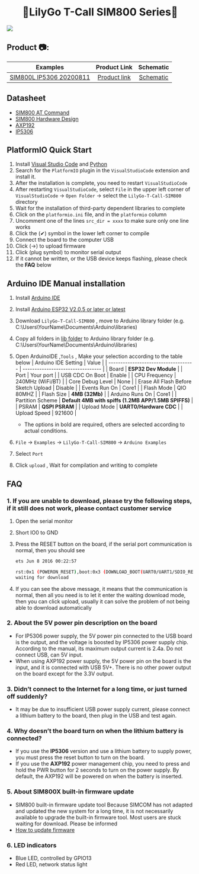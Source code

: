 
<h1 align = "center">🌟LilyGo T-Call SIM800 Series🌟</h1>

![](image/Product.jpg)

<h2 align = "left">Product 📷:</h2>

|                      Examples                      |                                 Product  Link                                 |                          Schematic                          |
| :------------------------------------------------: | :---------------------------------------------------------------------------: | :---------------------------------------------------------: |
| [SIM800L IP5306 20200811](./doc/SIM800L_IP5306.MD) | [Product link](https://lilygo.cc/products/t-call-v1-4?variant=42868250869941) | [Schematic](./schematic/LilyGo-SIM800L-IP5306-20200811.pdf) |


## Datasheet

- [SIM800 AT Command](./datasheet/sim800_series_at_command_manual_v1.01.pdf)
- [SIM800 Hardware Design](./datasheet/SIM800_Hardware%20Design_V1.08.pdf)
- [AXP192](http://www.x-powers.com/en.php/Info/product_detail/article_id/29)
- [IP5306](./datasheet/IP5306%20REG%20V1.4.pdf)

## PlatformIO Quick Start

1. Install [Visual Studio Code](https://code.visualstudio.com/) and [Python](https://www.python.org/)
2. Search for the `PlatformIO` plugin in the `VisualStudioCode` extension and install it.
3. After the installation is complete, you need to restart `VisualStudioCode`
4. After restarting `VisualStudioCode`, select `File` in the upper left corner of `VisualStudioCode` -> `Open Folder` -> select the `LilyGo-T-Call-SIM800` directory
5. Wait for the installation of third-party dependent libraries to complete
6. Click on the `platformio.ini` file, and in the `platformio` column
7. Uncomment one of the lines `src_dir = xxxx` to make sure only one line works
8. Click the (✔) symbol in the lower left corner to compile
9. Connect the board to the computer USB
10. Click (→) to upload firmware
11. Click (plug symbol) to monitor serial output
12. If it cannot be written, or the USB device keeps flashing, please check the **FAQ** below

## Arduino IDE Manual installation

1. Install [Arduino IDE](https://www.arduino.cc/en/software)
2. Install [Arduino ESP32 V2.0.5 or later or latest](https://docs.espressif.com/projects/arduino-esp32/en/latest/)
3. Download `LilyGo-T-Call-SIM800` , move to Arduino library folder (e.g. C:\Users\YourName\Documents\Arduino\libraries)
4. Copy all folders in [lib folder](./lib/) to Arduino library folder (e.g. C:\Users\YourName\Documents\Arduino\libraries)
5. Open ArduinoIDE ,`Tools` , Make your selection according to the table below
   | Arduino IDE Setting                  | Value                             |
   | ------------------------------------ | --------------------------------- |
   | Board                                | **ESP32 Dev Module**            |
   | Port                                 | Your port                         |
   | USB CDC On Boot                      | Enable                            |
   | CPU Frequency                        | 240MHz (WiFi/BT)                      |
   | Core Debug Level                     | None                              |
   | Erase All Flash Before Sketch Upload | Disable                           |
   | Events Run On                        | Core1                             |
   | Flash Mode                           | QIO 80MHZ                         |
   | Flash Size                           | **4MB (32Mb)**                   |
   | Arduino Runs On                      | Core1                             |
   | Partition Scheme                     | **Default 4MB with spiffs (1.2MB APP/1.5MB SPIFFS)** |
   | PSRAM                                | **QSPI PSRAM**                     |
   | Upload Mode                          | **UART0/Hardware CDC**            |
   | Upload Speed                         | 921600                            |

   - The options in bold are required, others are selected according to actual conditions.

6. `File` -> `Examples` -> `LilyGo-T-Call-SIM800` -> `Arduino Examples`
7. Select `Port`
8. Click `upload` , Wait for compilation and writing to complete

## FAQ

### 1. If you are unable to download, please try the following steps, if it still does not work, please contact customer service

1. Open the serial monitor
2. Short IO0 to GND
3. Press the RESET button on the board, if the serial port communication is normal, then you should see

    ```bash
    ets Jun 8 2016 00:22:57

    rst:0x1 (POWERON_RESET),boot:0x3 (DOWNLOAD_BOOT(UART0/UART1/SDIO_REI_REO_V2))
    waiting for download
    ```

4. If you can see the above message, it means that the communication is normal, then all you need is to let it enter the waiting download mode, then you can click upload, usually it can solve the problem of not being able to download automatically

### 2. About the 5V power pin description on the board

   - For IP5306 power supply, the 5V power pin connected to the USB board is the output, and the voltage is boosted by IP5306 power supply chip.  According to the manual, its maximum output current is 2.4a.  Do not connect USB, can 5V input.
   - When using AXP192 power supply, the 5V power pin on the board is the input, and it is connected with USB 5V+. There is no other power output on the board except for the 3.3V output.

### 3. Didn’t connect to the Internet for a long time, or just turned off suddenly?

   - It may be due to insufficient USB power supply current, please connect a lithium battery to the board, then plug in the USB and test again.


### 4. Why doesn’t the board turn on when the lithium battery is connected?

   - If you use the **IP5306** version and use a lithium battery to supply power, you must press the reset button to turn on the board. 
   - If you use the **AXP192** power management chip, you need to press and hold the PWR button for 2 seconds to turn on the power supply. By default, the AXP192 will be powered on when the battery is inserted. 


### 5. About SIM800X built-in firmware update

   - SIM800 built-in firmware update tool Because SIMCOM has not adapted and updated the new system for a long time, it is not necessarily available to upgrade the built-in firmware tool. Most users are stuck waiting for download. Please be informed
   - [How to update firmware](doc/How%20to%20update%20firmware.md)

### 6. LED indicators

- Blue LED, controlled by GPIO13
- Red LED, network status light
  